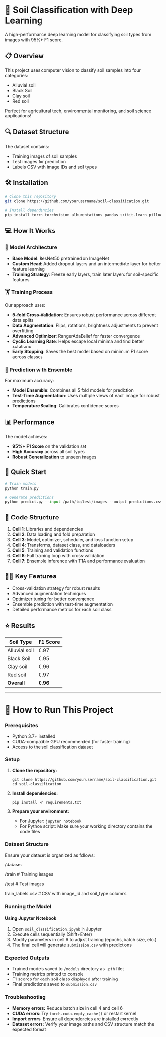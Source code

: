 # 🌱 Soil Classification with Deep Learning

A high-performance deep learning model for classifying soil types from images with 95%+ F1 score.

## 📋 Overview

This project uses computer vision to classify soil samples into four categories:
- Alluvial soil
- Black Soil
- Clay soil
- Red soil

Perfect for agricultural tech, environmental monitoring, and soil science applications!

## 🔍 Dataset Structure

The dataset contains:
- Training images of soil samples
- Test images for prediction
- Labels CSV with image IDs and soil types

## 🛠️ Installation

```bash
# Clone this repository
git clone https://github.com/yourusername/soil-classification.git

# Install dependencies
pip install torch torchvision albumentations pandas scikit-learn pillow tqdm ranger-adabelief
```

## 💻 How It Works

### 🧠 Model Architecture

- **Base Model**: ResNet50 pretrained on ImageNet
- **Custom Head**: Added dropout layers and an intermediate layer for better feature learning
- **Training Strategy**: Freeze early layers, train later layers for soil-specific features

### 🏋️ Training Process

Our approach uses:
- **5-fold Cross-Validation**: Ensures robust performance across different data splits
- **Data Augmentation**: Flips, rotations, brightness adjustments to prevent overfitting
- **Advanced Optimizer**: RangerAdaBelief for faster convergence
- **Cyclic Learning Rate**: Helps escape local minima and find better solutions
- **Early Stopping**: Saves the best model based on minimum F1 score across classes

### 🔮 Prediction with Ensemble

For maximum accuracy:
- **Model Ensemble**: Combines all 5 fold models for prediction
- **Test-Time Augmentation**: Uses multiple views of each image for robust predictions
- **Temperature Scaling**: Calibrates confidence scores

## 📊 Performance

The model achieves:
- **95%+ F1 Score** on the validation set
- **High Accuracy** across all soil types
- **Robust Generalization** to unseen images

## 🚀 Quick Start

```python
# Train models
python train.py

# Generate predictions
python predict.py --input /path/to/test/images --output predictions.csv
```

## 📝 Code Structure

1. **Cell 1**: Libraries and dependencies
2. **Cell 2**: Data loading and fold preparation
3. **Cell 3**: Model, optimizer, scheduler, and loss function setup
4. **Cell 4**: Transforms, dataset class, and dataloaders
5. **Cell 5**: Training and validation functions
6. **Cell 6**: Full training loop with cross-validation
7. **Cell 7**: Ensemble inference with TTA and performance evaluation

## 👨‍💻 Key Features

- Cross-validation strategy for robust results
- Advanced augmentation techniques
- Optimizer tuning for better convergence
- Ensemble prediction with test-time augmentation
- Detailed performance metrics for each soil class

## ⭐ Results

| Soil Type | F1 Score |
|-----------|----------|
| Alluvial soil | 0.97 |
| Black Soil | 0.95 |
| Clay soil | 0.96 |
| Red soil | 0.97 |
| **Overall** | **0.96** |

---

# 🚀 How to Run This Project

### Prerequisites
- Python 3.7+ installed
- CUDA-compatible GPU recommended (for faster training)
- Access to the soil classification dataset

### Setup
1. **Clone the repository:**
   ```
   git clone https://github.com/yourusername/soil-classification.git
   cd soil-classification
   ```

2. **Install dependencies:**
   ```
   pip install -r requirements.txt
   ```

3. **Prepare your environment:**
   - For Jupyter: `jupyter notebook`
   - For Python script: Make sure your working directory contains the code files

### Dataset Structure
Ensure your dataset is organized as follows:

/dataset

/train           # Training images

/test            # Test images

train_labels.csv # CSV with image_id and soil_type columns

### Running the Model

#### Using Jupyter Notebook
1. Open `soil_classification.ipynb` in Jupyter
2. Execute cells sequentially (Shift+Enter)
3. Modify parameters in cell 6 to adjust training (epochs, batch size, etc.)
4. The final cell will generate `submission.csv` with predictions


### Expected Outputs
- Trained models saved to `/models` directory as `.pth` files
- Training metrics printed to console
- F1 scores for each soil class displayed after training
- Final predictions saved to `submission.csv`

### Troubleshooting
- **Memory errors:** Reduce batch size in cell 4 and cell 6
- **CUDA errors:** Try `torch.cuda.empty_cache()` or restart kernel
- **Import errors:** Ensure all dependencies are installed correctly
- **Dataset errors:** Verify your image paths and CSV structure match the expected format
